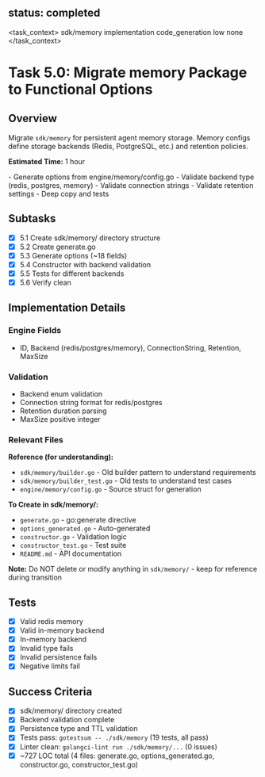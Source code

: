## status: completed

<task_context>
<domain>sdk/memory</domain>
<type>implementation</type>
<scope>code_generation</scope>
<complexity>low</complexity>
<dependencies>none</dependencies>
</task_context>

# Task 5.0: Migrate memory Package to Functional Options

## Overview

Migrate `sdk/memory` for persistent agent memory storage. Memory configs define storage backends (Redis, PostgreSQL, etc.) and retention policies.

**Estimated Time:** 1 hour

<requirements>
- Generate options from engine/memory/config.go
- Validate backend type (redis, postgres, memory)
- Validate connection strings
- Validate retention settings
- Deep copy and tests
</requirements>

## Subtasks

- [x] 5.1 Create sdk/memory/ directory structure
- [x] 5.2 Create generate.go
- [x] 5.3 Generate options (~18 fields)
- [x] 5.4 Constructor with backend validation
- [x] 5.5 Tests for different backends
- [x] 5.6 Verify clean

## Implementation Details

### Engine Fields
- ID, Backend (redis/postgres/memory), ConnectionString, Retention, MaxSize

### Validation
- Backend enum validation
- Connection string format for redis/postgres
- Retention duration parsing
- MaxSize positive integer

### Relevant Files

**Reference (for understanding):**
- `sdk/memory/builder.go` - Old builder pattern to understand requirements
- `sdk/memory/builder_test.go` - Old tests to understand test cases
- `engine/memory/config.go` - Source struct for generation

**To Create in sdk/memory/:**
- `generate.go` - go:generate directive
- `options_generated.go` - Auto-generated
- `constructor.go` - Validation logic
- `constructor_test.go` - Test suite
- `README.md` - API documentation

**Note:** Do NOT delete or modify anything in `sdk/memory/` - keep for reference during transition

## Tests
- [x] Valid redis memory
- [x] Valid in-memory backend
- [x] In-memory backend
- [x] Invalid type fails
- [x] Invalid persistence fails
- [x] Negative limits fail

## Success Criteria
- [x] sdk/memory/ directory created
- [x] Backend validation complete
- [x] Persistence type and TTL validation
- [x] Tests pass: `gotestsum -- ./sdk/memory` (19 tests, all pass)
- [x] Linter clean: `golangci-lint run ./sdk/memory/...` (0 issues)
- [x] ~727 LOC total (4 files: generate.go, options_generated.go, constructor.go, constructor_test.go)
